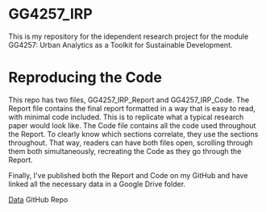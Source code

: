 # GG4257_IRP
This is my repository for the idependent research project for the module GG4257: Urban Analytics as a Toolkit for Sustainable Development.

# Reproducing the Code
This repo has two files, GG4257_IRP_Report and GG4257_IRP_Code. The Report file contains the final report formatted in a way that is easy to read, with minimal code included. This is to replicate what a typical research paper would look like. The Code file contains all the code used throughout the Report. To clearly know which sections correlate, they use the sections throughout. That way, readers can have both files open, scrolling through them both simultaneously, recreating the Code as they go through the Report. 

Finally, I've published both the Report and Code on my GitHub and have linked all the necessary data in a Google Drive folder.

[Data](https://drive.google.com/drive/folders/1FTuEH6cTcNmxLGDjKp0Z7PCKc2WacJs8?usp=sharing)
GitHub Repo
